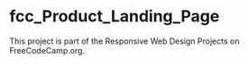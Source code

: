 # fcc_Product_Landing_Page
This project is part of the Responsive Web Design Projects on FreeCodeCamp.org.
